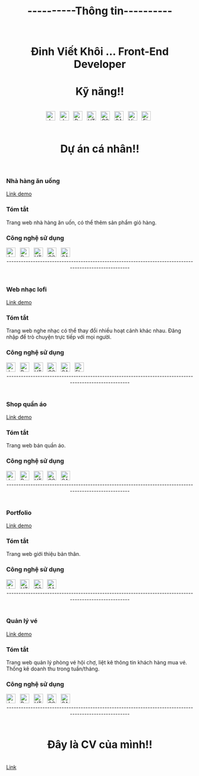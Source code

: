 <h1  align="center">----------Thông tin----------</h1>
<br>
<h1  align="center">Đinh Viết Khôi ... Front-End Developer</h1>

<h1  align="center">Kỹ năng!!</h1>
<br>
<div  align="center">
  <span><img src="https://img.shields.io/badge/JavaScript-282C34?logo=javascript&logoColor=F7DF1E" alt="JavaScript logo" title="JavaScript" height="25" /></span>
&nbsp;
  <span><img src="https://img.shields.io/badge/Jquery-282C34?logo=jquery&logoColor=78CFF5" alt="JavaScript logo" title="Jquery" height="25" /></span>
&nbsp;
<span><img src="https://img.shields.io/badge/ReactJS-282C34?logo=react&logoColor=61DAFB" alt="ReactJS logo" title="ReactJS" height="25" /></span>
&nbsp;
<span><img src="https://img.shields.io/badge/HTML5-282C34?logo=html5&logoColor=E34F26" alt="HTML5 logo" title="HTML5" height="25" /></span>
&nbsp;
<span><img src="https://img.shields.io/badge/CSS3-282C34?logo=css3&logoColor=1572B6" alt="CSS3 logo" title="CSS3" height="25" /></span>
&nbsp;
<span><img src="https://img.shields.io/badge/Sass-282C34?logo=sass&logoColor=CC6699" alt="SASS logo" title="SASS" height="25" /></span>
&nbsp;
<span><img src="https://img.shields.io/badge/VS%20Code-282C34?logo=visual-studio-code&logoColor=007ACC" alt="Visual Studio Code logo" title="Visual Studio Code" height="25" /></span>
&nbsp;
<span><img src="https://img.shields.io/badge/Firebase-282C34?logo=firebase&logoColor=FFCA28" alt="Firebase logo" title="Firebase" height="25" /></span>
&nbsp;
</div>

<br>
<h1 align="center">Dự án cá nhân!!</h1>
<br>

<h3>Nhà hàng ăn uống</h3>
<a href="https://dinhvietkhoi.github.io/restaurant" target="_blank">
  Link demo
</a>
<h3>Tóm tắt</h3>
<span>Trang web nhà hàng ăn uốn, có thể thêm sản phẩm giỏ hàng.<span>
<h3>Công nghệ sử dụng</h3>
<span><img src="https://img.shields.io/badge/JavaScript-282C34?logo=javascript&logoColor=F7DF1E" alt="JavaScript logo" title="JavaScript" height="25" /></span>
&nbsp;
<span><img src="https://img.shields.io/badge/ReactJS-282C34?logo=react&logoColor=61DAFB" alt="ReactJS logo" title="ReactJS" height="25" /></span>
&nbsp;
<span><img src="https://img.shields.io/badge/HTML5-282C34?logo=html5&logoColor=E34F26" alt="HTML5 logo" title="HTML5" height="25" /></span>
&nbsp;
<span><img src="https://img.shields.io/badge/CSS3-282C34?logo=css3&logoColor=1572B6" alt="CSS3 logo" title="CSS3" height="25" /></span>
&nbsp;
<span><img src="https://img.shields.io/badge/Sass-282C34?logo=sass&logoColor=CC6699" alt="SASS logo" title="SASS" height="25" /></span>
&nbsp;
<div align="center">-------------------------------------------------------------------------------------------------------</div>
&nbsp;
<h3>Web nhạc lofi</h3>
<a href="https://dinhvietkhoi.github.io/lofi" target="_blank">
 Link demo
</a>
<h3>Tóm tắt</h3>
<span>Trang web nghe nhạc có thể thay đổi nhiều hoạt cảnh khác nhau. Đăng nhập để trò chuyện trực tiếp với mọi người.<span>
<h3>Công nghệ sử dụng</h3>
<span><img src="https://img.shields.io/badge/JavaScript-282C34?logo=javascript&logoColor=F7DF1E" alt="JavaScript logo" title="JavaScript" height="25" /></span>
&nbsp;
<span><img src="https://img.shields.io/badge/ReactJS-282C34?logo=react&logoColor=61DAFB" alt="ReactJS logo" title="ReactJS" height="25" /></span>
&nbsp;
<span><img src="https://img.shields.io/badge/HTML5-282C34?logo=html5&logoColor=E34F26" alt="HTML5 logo" title="HTML5" height="25" /></span>
&nbsp;
<span><img src="https://img.shields.io/badge/CSS3-282C34?logo=css3&logoColor=1572B6" alt="CSS3 logo" title="CSS3" height="25" /></span>
&nbsp;
<span><img src="https://img.shields.io/badge/Sass-282C34?logo=sass&logoColor=CC6699" alt="SASS logo" title="SASS" height="25" /></span>
&nbsp;
<span><img src="https://img.shields.io/badge/firebase-282C34?logo=firebase&logoColor=CC6699" alt="FIREBASE logo" title="FIREBASE" height="25" /></span>
&nbsp;
<div align="center">-------------------------------------------------------------------------------------------------------</div>
&nbsp;
<h3>Shop quần áo</h3>
<a href="https://dinhvietkhoi.github.io/Hope-Shop/" target="_blank">
 Link demo
</a>
<h3>Tóm tắt</h3>
<span>Trang web bán quần áo.<span>
<h3>Công nghệ sử dụng</h3>
<span><img src="https://img.shields.io/badge/JavaScript-282C34?logo=javascript&logoColor=F7DF1E" alt="JavaScript logo" title="JavaScript" height="25" /></span>
&nbsp;
<span><img src="https://img.shields.io/badge/ReactJS-282C34?logo=react&logoColor=61DAFB" alt="ReactJS logo" title="ReactJS" height="25" /></span>
&nbsp;
<span><img src="https://img.shields.io/badge/HTML5-282C34?logo=html5&logoColor=E34F26" alt="HTML5 logo" title="HTML5" height="25" /></span>
&nbsp;
<span><img src="https://img.shields.io/badge/CSS3-282C34?logo=css3&logoColor=1572B6" alt="CSS3 logo" title="CSS3" height="25" /></span>
&nbsp;
<span><img src="https://img.shields.io/badge/Sass-282C34?logo=sass&logoColor=CC6699" alt="SASS logo" title="SASS" height="25" /></span>
&nbsp;
<div align="center">-------------------------------------------------------------------------------------------------------</div>
&nbsp;
<h3>Portfolio</h3>
<a href="https://dinhvietkhoi.github.io/portfolio/" target="_blank">
 Link demo
</a>
<h3>Tóm tắt</h3>
<span>Trang web giới thiệu bản thân.<span>
<h3>Công nghệ sử dụng</h3>
<span><img src="https://img.shields.io/badge/JavaScript-282C34?logo=javascript&logoColor=F7DF1E" alt="JavaScript logo" title="JavaScript" height="25" /></span>
&nbsp;
<span><img src="https://img.shields.io/badge/HTML5-282C34?logo=html5&logoColor=E34F26" alt="HTML5 logo" title="HTML5" height="25" /></span>
&nbsp;
<span><img src="https://img.shields.io/badge/CSS3-282C34?logo=css3&logoColor=1572B6" alt="CSS3 logo" title="CSS3" height="25" /></span>
&nbsp;
<span><img src="https://img.shields.io/badge/Sass-282C34?logo=sass&logoColor=CC6699" alt="SASS logo" title="SASS" height="25" /></span>
&nbsp;
<div align="center">-------------------------------------------------------------------------------------------------------</div>
&nbsp;
<h3>Quản lý vé</h3>
<a href="https://dinhvietkhoi.github.io/ticket/" target="_blank">
 Link demo
</a>
<h3>Tóm tắt</h3>
<span>Trang web quản lý phòng vé hội chợ, liệt kê thông tin khách hàng mua vé. Thống kê doanh thu trong tuần/tháng.<span>
<h3>Công nghệ sử dụng</h3>
<span><img src="https://img.shields.io/badge/JavaScript-282C34?logo=javascript&logoColor=F7DF1E" alt="JavaScript logo" title="JavaScript" height="25" /></span>
&nbsp;
<span><img src="https://img.shields.io/badge/ReactJS-282C34?logo=react&logoColor=61DAFB" alt="ReactJS logo" title="ReactJS" height="25" /></span>
&nbsp;
<span><img src="https://img.shields.io/badge/HTML5-282C34?logo=html5&logoColor=E34F26" alt="HTML5 logo" title="HTML5" height="25" /></span>
&nbsp;
<span><img src="https://img.shields.io/badge/CSS3-282C34?logo=css3&logoColor=1572B6" alt="CSS3 logo" title="CSS3" height="25" /></span>
&nbsp;
<span><img src="https://img.shields.io/badge/Sass-282C34?logo=sass&logoColor=CC6699" alt="SASS logo" title="SASS" height="25" /></span>
&nbsp;
<div align="center">-------------------------------------------------------------------------------------------------------</div>
&nbsp;
<h1 align="center">Đây là CV của mình!!</h1>
<br>
  <a href="https://drive.google.com/file/d/1VzcjSfls0Txxh_-N7Bar1QTfXjr2xqkU/view?usp=share_link">Link</a>
